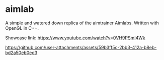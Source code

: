 # aimlab

A simple and watered down replica of the aimtrainer Aimlabs. Written with OpenGL in C++.

Showcase link: https://www.youtube.com/watch?v=0VH9PSmI4Wk





https://github.com/user-attachments/assets/59b3ff5c-2bb3-412a-b8eb-bd2a50eb0ed3


